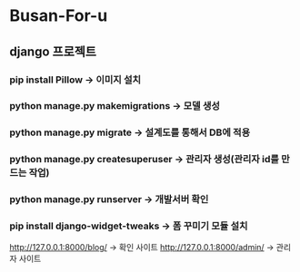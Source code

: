 # Busan-For-u
## django 프로젝트

### pip install Pillow -> 이미지 설치
### python manage.py makemigrations -> 모델 생성
### python manage.py migrate -> 설계도를 통해서 DB에 적용
### python manage.py createsuperuser -> 관리자 생성(관리자 id를 만드는 작업)
### python manage.py runserver -> 개발서버 확인
### pip install django-widget-tweaks -> 폼 꾸미기 모듈 설치

http://127.0.0.1:8000/blog/ -> 확인 사이트
http://127.0.0.1:8000/admin/ -> 관리자 사이트
